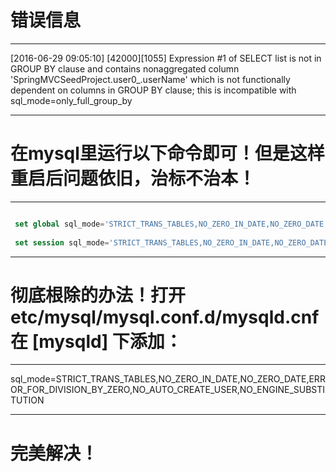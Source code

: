 # 错误信息 
---

[2016-06-29 09:05:10] [42000][1055] Expression #1 of SELECT list is not in GROUP BY clause and
contains nonaggregated column 'SpringMVCSeedProject.user0_.userName'
which is not functionally dependent on columns in GROUP BY clause;
this is incompatible with sql_mode=only_full_group_by

---

# 在mysql里运行以下命令即可！但是这样重启后问题依旧，治标不治本！

---
``` Sql

 set global sql_mode='STRICT_TRANS_TABLES,NO_ZERO_IN_DATE,NO_ZERO_DATE,ERROR_FOR_DIVISION_BY_ZERO,NO_AUTO_CREATE_USER,NO_ENGINE_SUBSTITUTION';
 
 set session sql_mode='STRICT_TRANS_TABLES,NO_ZERO_IN_DATE,NO_ZERO_DATE,ERROR_FOR_DIVISION_BY_ZERO,NO_AUTO_CREATE_USER,NO_ENGINE_SUBSTITUTION';

```
---

# 彻底根除的办法！打开 etc/mysql/mysql.conf.d/mysqld.cnf 在 [mysqld] 下添加：

---

sql_mode=STRICT_TRANS_TABLES,NO_ZERO_IN_DATE,NO_ZERO_DATE,ERROR_FOR_DIVISION_BY_ZERO,NO_AUTO_CREATE_USER,NO_ENGINE_SUBSTITUTION
 
---

# 完美解决！
